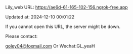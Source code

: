 Lily_web URL: https://ae6d-61-165-102-156.ngrok-free.app

Updated at: 2024-12-10 00:01:22

If you cannot open this URL, the server might be down.

Please contact: 

goley04@foxmail.com Or Wechat:GL_yeaH